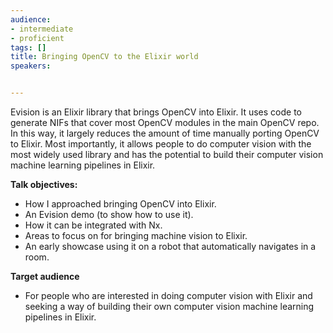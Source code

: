 ```yaml
---
audience:
- intermediate
- proficient
tags: []
title: Bringing OpenCV to the Elixir world
speakers:


---
```

Evision is an Elixir library that brings OpenCV into Elixir. It uses code to generate NIFs that cover most OpenCV modules in the main OpenCV repo. In this way, it largely reduces the amount of time manually porting OpenCV to Elixir. Most importantly, it allows people to do computer vision with the most widely used library and has the potential to build their computer vision machine learning pipelines in Elixir.

  
**Talk objectives:**

* How I approached bringing OpenCV into Elixir.
* An Evision demo (to show how to use it).
* How it can be integrated with Nx.
* Areas to focus on for bringing machine vision to Elixir.
* An early showcase using it on a robot that automatically navigates in a room.

**Target audience**

* For people who are interested in doing computer vision with Elixir and seeking a way of building their own computer vision machine learning pipelines in Elixir.